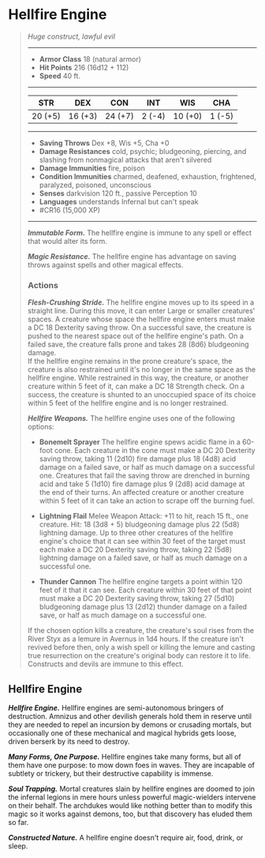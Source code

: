 # Hellfire Engine
>*Huge construct, lawful evil*
>___
>- **Armor Class** 18 (natural armor)
>- **Hit Points** 216 (16d12 + 112)
>- **Speed** 40 ft.
>___
>|STR|DEX|CON|INT|WIS|CHA|
>|:---:|:---:|:---:|:---:|:---:|:---:|
>|20 (+5)|16 (+3)|24 (+7)|2 (-4)|10 (+0)|1 (-5)|
>___
>- **Saving Throws** Dex +8, Wis +5, Cha +0
>- **Damage Resistances** cold, psychic; bludgeoning, piercing, and slashing from nonmagical attacks that aren't silvered
>- **Damage Immunities** fire, poison
>- **Condition Immunities** charmed, deafened, exhaustion, frightened, paralyzed, poisoned, unconscious
>- **Senses** darkvision 120 ft., passive Perception 10
>- **Languages** understands Infernal but can't speak
>- #CR16 (15,000 XP)
>___
>***Immutable Form.*** The hellfire engine is immune to any spell or effect that would alter its form.  
>
>***Magic Resistance.*** The hellfire engine has advantage on saving throws against spells and other magical effects.  
>
>### Actions
>***Flesh-Crushing Stride.*** The hellfire engine moves up to its speed in a straight line. During this move, it can enter Large or smaller creatures' spaces. A creature whose space the hellfire engine enters must make a DC 18 Dexterity saving throw. On a successful save, the creature is pushed to the nearest space out of the hellfire engine's path. On a failed save, the creature falls prone and takes 28 (8d6) bludgeoning damage.  
>If the hellfire engine remains in the prone creature's space, the creature is also restrained until it's no longer in the same space as the hellfire engine. While restrained in this way, the creature, or another creature within 5 feet of it, can make a DC 18 Strength check. On a success, the creature is shunted to an unoccupied space of its choice within 5 feet of the hellfire engine and is no longer restrained.  
>
>***Hellfire Weapons.*** The hellfire engine uses one of the following options:  
>- **Bonemelt Sprayer** The hellfire engine spews acidic flame in a 60-foot cone. Each creature in the cone must make a DC 20 Dexterity saving throw, taking 11 (2d10) fire damage plus 18 (4d8) acid damage on a failed save, or half as much damage on a successful one. Creatures that fail the saving throw are drenched in burning acid and take 5 (1d10) fire damage plus 9 (2d8) acid damage at the end of their turns. An affected creature or another creature within 5 feet of it can take an action to scrape off the burning fuel.
>
>- **Lightning Flail** Melee Weapon Attack: +11 to hit, reach 15 ft., one creature. Hit: 18 (3d8 + 5) bludgeoning damage plus 22 (5d8) lightning damage. Up to three other creatures of the hellfire engine's choice that it can see within 30 feet of the target must each make a DC 20 Dexterity saving throw, taking 22 (5d8) lightning damage on a failed save, or half as much damage on a successful one.
>
>- **Thunder Cannon** The hellfire engine targets a point within 120 feet of it that it can see. Each creature within 30 feet of that point must make a DC 20 Dexterity saving throw, taking 27 (5d10) bludgeoning damage plus 13 (2d12) thunder damage on a failed save, or half as much damage on a successful one.
>
>If the chosen option kills a creature, the creature's soul rises from the River Styx as a lemure in Avernus in 1d4 hours. If the creature isn't revived before then, only a wish spell or killing the lemure and casting true resurrection on the creature's original body can restore it to life. Constructs and devils are immune to this effect.

## Hellfire Engine

***Hellfire Engine.*** Hellfire engines are semi-autonomous bringers of destruction. Amnizus and other devilish generals hold them in reserve until they are needed to repel an incursion by demons or crusading mortals, but occasionally one of these mechanical and magical hybrids gets loose, driven berserk by its need to destroy.

***Many Forms, One Purpose.*** Hellfire engines take many forms, but all of them have one purpose: to mow down foes in waves. They are incapable of subtlety or trickery, but their destructive capability is immense.

***Soul Trapping.*** Mortal creatures slain by hellfire engines are doomed to join the infernal legions in mere hours unless powerful magic-wielders intervene on their behalf. The archdukes would like nothing better than to modify this magic so it works against demons, too, but that discovery has eluded them so far.

***Constructed Nature.*** A hellfire engine doesn't require air, food, drink, or sleep.